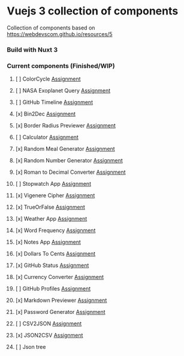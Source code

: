 # Vuejs 3 collection of components

Collection of components based on https://webdevscom.github.io/resources/5

### Build with Nuxt 3

### Current components (Finished/WIP)

1. [ ] 
   ColorCycle [Assignment](https://github.com/florinpop17/app-ideas/blob/master/Projects/1-Beginner/Color-Cycle-App.md)

2. [ ] NASA Exoplanet
   Query [Assignment](https://github.com/florinpop17/app-ideas/blob/master/Projects/3-Advanced/NASA-Exoplanet-Query.md)

3. [ ] GitHub
   Timeline [Assignment](https://github.com/florinpop17/app-ideas/blob/master/Projects/3-Advanced/GitHub-Timeline-App.md)

4. [x] Bin2Dec [Assignment](https://github.com/florinpop17/app-ideas/blob/master/Projects/1-Beginner/Bin2Dec-App.md)

5. [x] Border Radius
   Previewer [Assignment](https://github.com/florinpop17/app-ideas/blob/master/Projects/1-Beginner/Border-Radius-Previewer.md)

6. [ ] 
   Calculator [Assignment](https://github.com/florinpop17/app-ideas/blob/master/Projects/1-Beginner/Calculator-App.md)

7. [x] Random Meal
   Generator [Assignment](https://github.com/florinpop17/app-ideas/blob/master/Projects/1-Beginner/Random-Meal-Generator.md)

8. [x] Random Number
   Generator [Assignment](https://github.com/florinpop17/app-ideas/blob/master/Projects/1-Beginner/Random-Number-Generator.md)

9. [x] Roman to Decimal
   Converter [Assignment](https://github.com/florinpop17/app-ideas/blob/master/Projects/1-Beginner/Roman-to-Decimal-Converter.md)

10. [ ] Stopwatch
    App [Assignment](https://github.com/florinpop17/app-ideas/blob/master/Projects/1-Beginner/Stopwatch-App.md)

11. [x] Vigenere
    Cipher [Assignment](https://github.com/florinpop17/app-ideas/blob/master/Projects/1-Beginner/Vigenere-Cipher.md)

12. [x] 
    TrueOrFalse [Assignment](https://github.com/florinpop17/app-ideas/blob/master/Projects/1-Beginner/True-or-False-App.md)

13. [x] Weather
    App [Assignment](https://github.com/florinpop17/app-ideas/blob/master/Projects/1-Beginner/Weather-App.md)

14. [x] Word
    Frequency [Assignment](https://github.com/florinpop17/app-ideas/blob/master/Projects/1-Beginner/Word-Frequency-App.md)

15. [x] Notes App [Assignment](https://github.com/florinpop17/app-ideas/blob/master/Projects/1-Beginner/Notes-App.md)

16. [x] Dollars To
    Cents [Assignment](https://github.com/florinpop17/app-ideas/blob/master/Projects/1-Beginner/Dollars-To-Cents-App.md)

17. [x] GitHub
    Status [Assignment](https://github.com/florinpop17/app-ideas/blob/master/Projects/1-Beginner/GitHub-Status-App.md)

18. [x] Currency
    Converter [Assignment](https://github.com/florinpop17/app-ideas/blob/master/Projects/2-Intermediate/Currency-Converter.md)

19. [ ] GitHub
    Profiles [Assignment](https://github.com/florinpop17/app-ideas/blob/master/Projects/2-Intermediate/GitHub-Profiles.md)

20. [x] Markdown
    Previewer [Assignment](https://github.com/florinpop17/app-ideas/blob/master/Projects/2-Intermediate/Markdown-Previewer.md)

21. [x] Password
    Generator [Assignment](https://github.com/florinpop17/app-ideas/blob/master/Projects/2-Intermediate/Password-Generator.md)

22. [ ] CSV2JSON [Assignment](https://github.com/florinpop17/app-ideas/blob/master/Projects/1-Beginner/CSV2JSON-App.md)

23. [x] JSON2CSV [Assignment](https://github.com/florinpop17/app-ideas/blob/master/Projects/1-Beginner/JSON2CSV-App.md)

24. [ ] Json tree